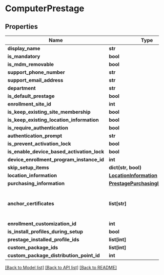 # ComputerPrestage

## Properties
Name | Type | Description | Notes
------------ | ------------- | ------------- | -------------
**display_name** | **str** |  | 
**is_mandatory** | **bool** |  | 
**is_mdm_removable** | **bool** |  | 
**support_phone_number** | **str** |  | 
**support_email_address** | **str** |  | 
**department** | **str** |  | 
**is_default_prestage** | **bool** |  | 
**enrollment_site_id** | **int** |  | 
**is_keep_existing_site_membership** | **bool** |  | 
**is_keep_existing_location_information** | **bool** |  | 
**is_require_authentication** | **bool** |  | 
**authentication_prompt** | **str** |  | 
**is_prevent_activation_lock** | **bool** |  | 
**is_enable_device_based_activation_lock** | **bool** |  | 
**device_enrollment_program_instance_id** | **int** |  | 
**skip_setup_items** | **dict(str, bool)** |  | [optional] 
**location_information** | [**LocationInformation**](LocationInformation.md) |  | 
**purchasing_information** | [**PrestagePurchasingInformation**](PrestagePurchasingInformation.md) |  | 
**anchor_certificates** | **list[str]** | The Base64 encoded PEM Certificate | [optional] 
**enrollment_customization_id** | **int** |  | [optional] 
**is_install_profiles_during_setup** | **bool** |  | 
**prestage_installed_profile_ids** | **list[int]** |  | 
**custom_package_ids** | **list[int]** |  | 
**custom_package_distribution_point_id** | **int** |  | 

[[Back to Model list]](../README.md#documentation-for-models) [[Back to API list]](../README.md#documentation-for-api-endpoints) [[Back to README]](../README.md)



